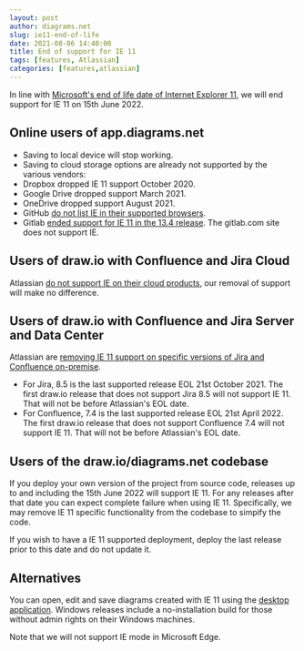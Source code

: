 ```yaml
---
layout: post
author: diagrams.net
slug: ie11-end-of-life
date: 2021-08-06 14:40:00
title: End of support for IE 11
tags: [features, Atlassian]
categories: [features,atlassian]
---
```


In line with [Microsoft's end of life date of Internet Explorer 11](https://blogs.windows.com/windowsexperience/2021/05/19/the-future-of-internet-explorer-on-windows-10-is-in-microsoft-edge/), we will end support for IE 11 on 15th June 2022.

## Online users of app.diagrams.net

* Saving to local device will stop working.
* Saving to cloud storage options are already not supported by the various vendors:
* Dropbox dropped IE 11 support October 2020.
* Google Drive dropped support March 2021.
* OneDrive dropped support August 2021.
* GitHub [do not list IE in their supported browsers](https://docs.github.com/en/get-started/using-github/supported-browsers).
* Gitlab [ended support for IE 11 in the 13.4 release](https://gitlab.com/gitlab-org/gitlab/-/issues/197987). The gitlab.com site does not support IE.

## Users of draw.io with Confluence and Jira Cloud

Atlassian [do not support IE on their cloud products](https://blog.developer.atlassian.com/retiring-ie11-support-for-atlassian-cloud-server-and-data-center-products/), our removal of support will make no difference.

## Users of draw.io with Confluence and Jira Server and Data Center

Atlassian are [removing IE 11 support on specific versions of Jira and Confluence on-premise](https://community.developer.atlassian.com/t/retiring-ie11-support-for-atlassian-cloud-server-and-data-center-products/32118).

* For Jira, 8.5 is the last supported release EOL 21st October 2021. The first draw.io release that does not support Jira 8.5 will not support IE 11. That will not be before Atlassian's EOL date.
* For Confluence, 7.4 is the last supported release EOL 21st April 2022. The first draw.io release that does not support Confluence 7.4 will not support IE 11. That will not be before Atlassian's EOL date.

## Users of the draw.io/diagrams.net codebase

If you deploy your own version of the project from source code, releases up to and including the 15th June 2022 will support IE 11. For any releases after that date you can expect complete failure when using IE 11. Specifically, we may remove IE 11 specific functionality from the codebase to simpify the code.

If you wish to have a IE 11 supported deployment, deploy the last release prior to this date and do not update it.

## Alternatives

You can open, edit and save diagrams created with IE 11 using the [desktop application](https://get.diagrams.net). Windows releases include a no-installation build for those without admin rights on their Windows machines.

Note that we will not support IE mode in Microsoft Edge.